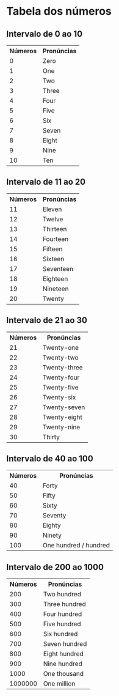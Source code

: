 <h1> Tabela dos números </h1>

<h2> Intervalo de 0 ao 10 </h2>

<div>
    <table>
        <tr>
            <th> Números </th>
            <th> Pronúncias </th>
        </tr>
        <tr>
            <td> 0 </td>
            <td> Zero </td>
        </tr>
        <tr>
            <td> 1 </td>
            <td> One </td>
        </tr>
        <tr>
            <td> 2 </td>
            <td> Two </td>
        </tr>
        <tr>
            <td> 3 </td>
            <td> Three </td>
        </tr>
        <tr>
            <td> 4 </td>
            <td> Four </td>
        </tr>
        <tr>
            <td> 5 </td>
            <td> Five </td>
        </tr>
        <tr>
            <td> 6 </td>
            <td> Six </td>
        </tr>
        <tr>
            <td> 7 </td>
            <td> Seven </td>
        </tr>
        <tr>
            <td> 8 </td>
            <td> Eight </td>
        </tr>
        <tr>
            <td> 9 </td>
            <td> Nine </td>
        </tr>
        <tr>
            <td> 10 </td>
            <td> Ten </td>
        </tr>
    </table>
</div>

<h2> Intervalo de 11 ao 20 </h2>

<div>
    <table>
        <tr>
            <th> Números </th>
            <th> Pronúncias </th>
        </tr>
        <tr>
            <td> 11 </td>
            <td> Eleven </td>
        </tr>
        <tr>
            <td> 12 </td>
            <td> Twelve </td>
        </tr>
        <tr>
            <td> 13 </td>
            <td> Thirteen </td>
        </tr>
        <tr>
            <td> 14 </td>
            <td> Fourteen </td>
        </tr>
        <tr>
            <td> 15 </td>
            <td> Fifteen </td>
        </tr>
        <tr>
            <td> 16 </td>
            <td> Sixteen </td>
        </tr>
        <tr>
            <td> 17 </td>
            <td> Seventeen </td>
        </tr>
        <tr>
            <td> 18 </td>
            <td> Eighteen </td>
        </tr>
        <tr>
            <td> 19 </td>
            <td> Nineteen </td>
        </tr>
        <tr>
            <td> 20 </td>
            <td> Twenty </td>
        </tr>
    </table>
</div>

<h2> Intervalo de 21 ao 30 </h2>

<div>
    <table>
        <tr>
            <th> Números </th>
            <th> Pronúncias </th>
        </tr>
        <tr>
            <td> 21 </td>
            <td> Twenty-one </td>
        </tr>
        <tr>
            <td> 22 </td>
            <td> Twenty-two </td>
        </tr>
        <tr>
            <td> 23 </td>
            <td> Twenty-three </td>
        </tr>
        <tr>
            <td> 24 </td>
            <td> Twenty-four </td>
        </tr>
        <tr>
            <td> 25 </td>
            <td> Twenty-five </td>
        </tr>
        <tr>
            <td> 26 </td>
            <td> Twenty-six </td>
        </tr>
        <tr>
            <td> 27 </td>
            <td> Twenty-seven </td>
        </tr>
        <tr>
            <td> 28 </td>
            <td> Twenty-eight </td>
        </tr>
        <tr>
            <td> 29 </td>
            <td> Twenty-nine </td>
        </tr>
        <tr>
            <td> 30 </td>
            <td> Thirty </td>
        </tr>
    </table>
</div>

<h2> Intervalo de 40 ao 100 </h2>

<div>
    <table>
        <tr>
            <th> Números </th>
            <th> Pronúncias </th>
        </tr>
        <tr>
            <td> 40 </td>
            <td> Forty </td>
        </tr>
        <tr>
            <td> 50 </td>
            <td> Fifty </td>
        </tr>
        <tr>
            <td> 60 </td>
            <td> Sixty </td>
        </tr>
        <tr>
            <td> 70 </td>
            <td> Seventy </td>
        </tr>
        <tr>
            <td> 80 </td>
            <td> Eighty </td>
        </tr>
        <tr>
            <td> 90 </td>
            <td> Ninety </td>
        </tr>
        <tr>
            <td> 100 </td>
            <td> One hundred / hundred </td>
        </tr>
    </table>
</div>

<h2> Intervalo de 200 ao 1000 </h2>

<div>
    <table>
        <tr>
            <th> Números </th>
            <th> Pronúncias </th>
        </tr>
        <tr>
            <td> 200 </td>
            <td> Two hundred </td>
        </tr>
        <tr>
            <td> 300 </td>
            <td> Three hundred </td>
        </tr>
        <tr>
            <td> 400 </td>
            <td> Four hundred </td>
        </tr>
        <tr>
            <td> 500 </td>
            <td> Five hundred </td>
        </tr>
        <tr>
            <td> 600 </td>
            <td> Six hundred </td>
        </tr>
        <tr>
            <td> 700 </td>
            <td> Seven hundred </td>
        </tr>
        <tr>
            <td> 800 </td>
            <td> Eight hundred </td>
        </tr>
        <tr>
            <td> 900 </td>
            <td> Nine hundred </td>
        </tr>
        <tr>
            <td> 1000 </td>
            <td> One thousand </td>
        </tr>
        <tr>
            <td> 1000000 </td>
            <td> One million </td>
    </table>
</div>

